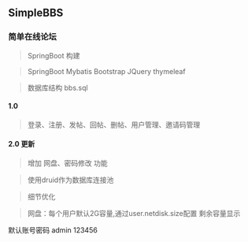 ## SimpleBBS
### 简单在线论坛
> SpringBoot 构建

> SpringBoot Mybatis Bootstrap JQuery thymeleaf 


> 数据库结构 bbs.sql


#### 1.0

>登录、注册、发帖、回帖、删帖、用户管理、邀请码管理

#### 2.0 更新

> 增加 网盘、密码修改 功能 

> 使用druid作为数据库连接池

> 细节优化

> 网盘：每个用户默认2G容量,通过user.netdisk.size配置 剩余容量显示

默认账号密码
admin
123456
